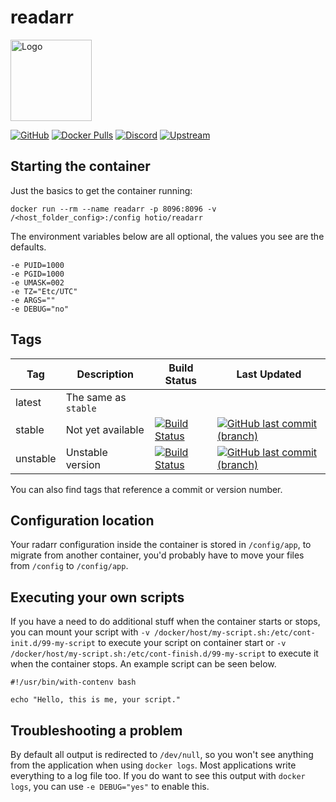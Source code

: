 # readarr

<img src="https://raw.githubusercontent.com/hotio/unraid-templates/master/hotio/img/readarr.png" alt="Logo" height="130" width="130">

[![GitHub](https://img.shields.io/badge/source-github-lightgrey)](https://github.com/hotio/docker-readarr)
[![Docker Pulls](https://img.shields.io/docker/pulls/hotio/readarr)](https://hub.docker.com/r/hotio/readarr)
[![Discord](https://img.shields.io/discord/610068305893523457?color=738ad6&label=discord&logo=discord&logoColor=white)](https://discord.gg/3SnkuKp)
[![Upstream](https://img.shields.io/badge/upstream-project-yellow)](https://github.com/Readarr/Readarr)

## Starting the container

Just the basics to get the container running:

```shell
docker run --rm --name readarr -p 8096:8096 -v /<host_folder_config>:/config hotio/readarr
```

The environment variables below are all optional, the values you see are the defaults.

```shell
-e PUID=1000
-e PGID=1000
-e UMASK=002
-e TZ="Etc/UTC"
-e ARGS=""
-e DEBUG="no"
```

## Tags

| Tag       | Description                                | Build Status                                                                                                                                               | Last Updated                                                                                                                                                        |
| ----------|--------------------------------------------|------------------------------------------------------------------------------------------------------------------------------------------------------------|---------------------------------------------------------------------------------------------------------------------------------------------------------------------|
| latest    | The same as `stable`                       |                                                                                                                                                            |                                                                                                                                                                     |
| stable    | Not yet available                          | [![Build Status](https://cloud.drone.io/api/badges/hotio/docker-readarr/status.svg?ref=refs/heads/stable)](https://cloud.drone.io/hotio/docker-readarr)    | [![GitHub last commit (branch)](https://img.shields.io/github/last-commit/hotio/docker-readarr/stable)](https://github.com/hotio/docker-readarr/commits/stable)     |
| unstable  | Unstable version                           | [![Build Status](https://cloud.drone.io/api/badges/hotio/docker-readarr/status.svg?ref=refs/heads/unstable)](https://cloud.drone.io/hotio/docker-readarr)  | [![GitHub last commit (branch)](https://img.shields.io/github/last-commit/hotio/docker-readarr/unstable)](https://github.com/hotio/docker-readarr/commits/unstable) |

You can also find tags that reference a commit or version number.

## Configuration location

Your radarr configuration inside the container is stored in `/config/app`, to migrate from another container, you'd probably have to move your files from `/config` to `/config/app`.

## Executing your own scripts

If you have a need to do additional stuff when the container starts or stops, you can mount your script with `-v /docker/host/my-script.sh:/etc/cont-init.d/99-my-script` to execute your script on container start or `-v /docker/host/my-script.sh:/etc/cont-finish.d/99-my-script` to execute it when the container stops. An example script can be seen below.

```shell
#!/usr/bin/with-contenv bash

echo "Hello, this is me, your script."
```

## Troubleshooting a problem

By default all output is redirected to `/dev/null`, so you won't see anything from the application when using `docker logs`. Most applications write everything to a log file too. If you do want to see this output with `docker logs`, you can use `-e DEBUG="yes"` to enable this.
